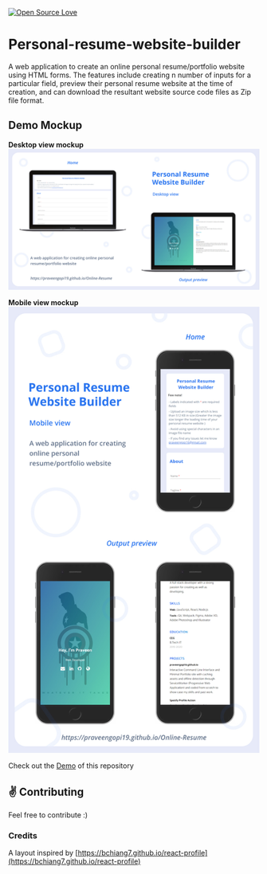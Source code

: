 [![Open Source Love](https://badges.frapsoft.com/os/v1/open-source.svg?v=103)](https://github.com/ellerbrock/open-source-badges/)
# Personal-resume-website-builder
A web application to create an online personal resume/portfolio website using HTML forms. The features include creating n number of inputs for a particular field, preview their personal resume website at the time of creation, and can download the resultant website source code files as Zip file format.

## Demo Mockup

**Desktop view mockup**  
![Desktop view](/Demo_files/Resume-maker-Desktop.jpg "Desktop mockup.")

**Mobile view mockup**  
![Desktop view](/Demo_files/Resume-maker-mobile.jpg "Desktop mockup.")

Check out the [Demo](https://praveengopi19.github.io/Personal-Resume-Website-Builder) of this repository

## :v: Contributing
Feel free to contribute :)

### Credits
A layout inspired by [https://bchiang7.github.io/react-profile](https://bchiang7.github.io/react-profile)
